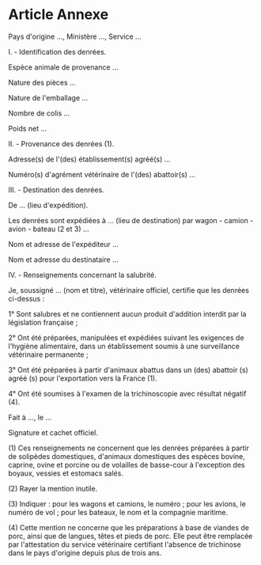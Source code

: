 # Article Annexe

Pays d'origine ..., Ministère ..., Service ...

I. - Identification des denrées.

Espèce animale de provenance ...

Nature des pièces ...

Nature de l'emballage ...

Nombre de colis ...

Poids net ...

II. - Provenance des denrées (1).

Adresse(s) de l'(des) établissement(s) agréé(s) ...

Numéro(s) d'agrément vétérinaire de l'(des) abattoir(s) ...

III. - Destination des denrées.

De ... (lieu d'expédition).

Les denrées sont expédiées à ... (lieu de destination) par wagon - camion - avion - bateau (2 et 3) ...

Nom et adresse de l'expéditeur ...

Nom et adresse du destinataire ...

IV. - Renseignements concernant la salubrité.

Je, soussigné ... (nom et titre), vétérinaire officiel, certifie que les denrées ci-dessus :

1° Sont salubres et ne contiennent aucun produit d'addition interdit par la législation française ;

2° Ont été préparées, manipulées et expédiées suivant les exigences de l'hygiène alimentaire, dans un établissement soumis à une surveillance vétérinaire permanente ;

3° Ont été préparées à partir d'animaux abattus dans un (des) abattoir (s) agréé (s) pour l'exportation vers la France (1).

4° Ont été soumises à l'examen de la trichinoscopie avec résultat négatif (4).

Fait à ..., le ...

Signature et cachet officiel.

(1) Ces renseignements ne concernent que les denrées préparées à partir de solipèdes domestiques, d'animaux domestiques des espèces bovine, caprine, ovine et porcine ou de volailles de basse-cour à l'exception des boyaux, vessies et estomacs salés.

(2) Rayer la mention inutile.

(3) Indiquer : pour les wagons et camions, le numéro ; pour les avions, le numéro de vol ; pour les bateaux, le nom et la compagnie maritime.

(4) Cette mention ne concerne que les préparations à base de viandes de porc, ainsi que de langues, têtes et pieds de porc. Elle peut être remplacée par l'attestation du service vétérinaire certifiant l'absence de trichinose dans le pays d'origine depuis plus de trois ans.
